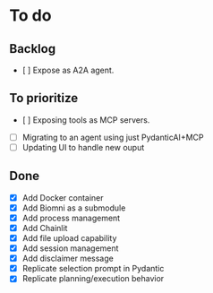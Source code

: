 # To do

## Backlog

- [ ] Expose as A2A agent.

## To prioritize

- [ ] Exposing tools as MCP servers.
- [ ] Migrating to an agent using just PydanticAI+MCP
- [ ] Updating UI to handle new ouput

## Done

- [x] Add Docker container
- [x] Add Biomni as a submodule
- [x] Add process management
- [x] Add Chainlit
- [x] Add file upload capability
- [x] Add session management
- [x] Add disclaimer message
- [x] Replicate selection prompt in Pydantic
- [x] Replicate planning/execution behavior